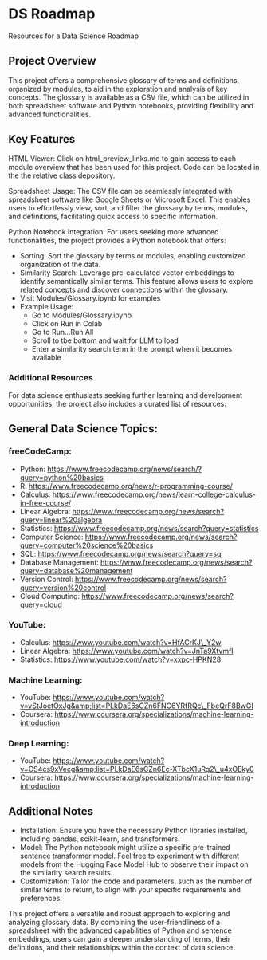 # DS Roadmap
Resources for a Data Science Roadmap

## Project Overview
This project offers a comprehensive glossary of terms and definitions, organized by modules, to aid in the exploration and analysis of key concepts. The glossary is available as a CSV file, which can be utilized in both spreadsheet software and Python notebooks, providing flexibility and advanced functionalities.
## Key Features

HTML Viewer: Click on html_preview_links.md to gain access to each module overview that has been used for this project. Code can be located in the the relative class depository.

Spreadsheet Usage: The CSV file can be seamlessly integrated with spreadsheet software like Google Sheets or Microsoft Excel. This enables users to effortlessly view, sort, and filter the glossary by terms, modules, and definitions, facilitating quick access to specific information.

Python Notebook Integration: For users seeking more advanced functionalities, the project provides a Python notebook that offers:

* Sorting: Sort the glossary by terms or modules, enabling customized organization of the data.
* Similarity Search: Leverage pre-calculated vector embeddings to identify semantically similar terms. This feature allows users to explore related concepts and discover connections within the glossary.
* Visit Modules/Glossary.ipynb for examples
* Example Usage:
    * Go to Modules/Glossary.ipynb
    * Click on Run in Colab
    * Go to Run...Run All
    * Scroll to tbe bottom and wait for LLM to load
    * Enter a similarity search term in the prompt when it becomes available

### Additional Resources
For data science enthusiasts seeking further learning and development opportunities, the project also includes a curated list of resources:

## General Data Science Topics:
### freeCodeCamp:
* Python: https://www.freecodecamp.org/news/search/?query=python%20basics
* R: https://www.freecodecamp.org/news/r-programming-course/
* Calculus: https://www.freecodecamp.org/news/learn-college-calculus-in-free-course/
* Linear Algebra: https://www.freecodecamp.org/news/search?query=linear%20algebra
* Statistics: https://www.freecodecamp.org/news/search?query=statistics
* Computer Science: https://www.freecodecamp.org/news/search?query=computer%20science%20basics
* SQL: https://www.freecodecamp.org/news/search?query=sql
* Database Management: https://www.freecodecamp.org/news/search?query=database%20management
* Version Control: https://www.freecodecamp.org/news/search?query=version%20control
* Cloud Computing: https://www.freecodecamp.org/news/search?query=cloud

### YouTube:
* Calculus: https://www.youtube.com/watch?v=HfACrKJ\_Y2w
* Linear Algebra: https://www.youtube.com/watch?v=JnTa9XtvmfI
* Statistics: https://www.youtube.com/watch?v=xxpc-HPKN28

### Machine Learning:
* YouTube: https://www.youtube.com/watch?v=vStJoetOxJg&amp;list=PLkDaE6sCZn6FNC6YRfRQc\_FbeQrF8BwGI
* Coursera: https://www.coursera.org/specializations/machine-learning-introduction
 
### Deep Learning:
* YouTube: https://www.youtube.com/watch?v=CS4cs9xVecg&amp;list=PLkDaE6sCZn6Ec-XTbcX1uRg2\_u4xOEky0
* Coursera: https://www.coursera.org/specializations/machine-learning-introduction

## Additional Notes
* Installation: Ensure you have the necessary Python libraries installed, including pandas, scikit-learn, and transformers.
* Model: The Python notebook might utilize a specific pre-trained sentence transformer model. Feel free to experiment with different models from the Hugging Face Model Hub to observe their impact on the similarity search results.
* Customization: Tailor the code and parameters, such as the number of similar terms to return, to align with your specific requirements and preferences.

This project offers a versatile and robust approach to exploring and analyzing glossary data. By combining the user-friendliness of a spreadsheet with the advanced capabilities of Python and sentence embeddings, users can gain a deeper understanding of terms, their definitions, and their relationships within the context of data science.

